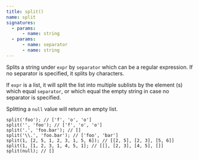 ```yaml
---
title: split()
name: split
signatures:
  - params:
      - name: string
  - params:
      - name: separator
      - name: string
---
```


Splits a string under `expr` by `separator` which can be a regular expression.
If no separator is specified, it splits by characters.

If `expr` is a list, it will split the list into multiple sublists by the
element (s) which equal `separator`, or which equal the empty string in case no
separator is specified.

Splitting a `null` value will return an empty list.

```scarpet
split('foo'); // ['f', 'o', 'o']
split('', 'foo'); // ['f', 'o', 'o']
split('.', 'foo.bar'); // []
split('\\.', 'foo.bar'); // ['foo', 'bar']
split(1, [2, 5, 1, 2, 3, 1, 5, 6]); // [[2, 5], [2, 3], [5, 6]]
split(1, [1, 2, 3, 1, 4, 5, 1]; // [[], [2, 3], [4, 5], []]
split(null); // []
```
